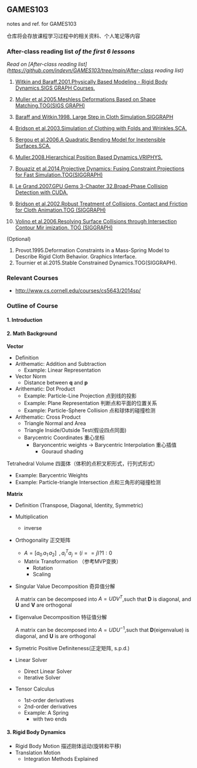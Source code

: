 ## GAMES103
notes and ref. for GAMES103

仓库将会存放课程学习过程中的相关资料、个人笔记等内容

### After-class reading list _of the first 6 lessons_

*Read on [After-class reading list](https://github.com/indevn/GAMES103/tree/main/After-class reading list)*

1. [Witkin and Baraff.2001.Physically Based Modeling - Rigid Body Dynamics.SIGS GRAPH Courses.](https://graphics.stanford.edu/courses/cs448b-00-winter/papers/phys_model.pdf)

2. [Muller et al.2005.Meshless Deformations Based on Shape Matching.TOG(SIGS GRAPH)](http://www.beosil.com/download/MeshlessDeformations_SIG05.pdf)

3. [Baraff and Witkin.1998. Large Step in Cloth Simulation.SIGGRAPH](https://www.ri.cmu.edu/pub_files/pub1/baraff_david_1998_1/baraff_david_1998_1.pdf)

4. [Bridson et al.2003.Simulation of Clothing with Folds and Wrinkles.SCA.](http://physbam.stanford.edu/~fedkiw/papers/stanford2003-06.pdf)
5. [Bergou et al.2006.A Quadratic Bending Model for lnextensible Surfaces.SCA.](https://cims.nyu.edu/gcl/papers/bergou2006qbm.pdf)
6. [Muller.2008.Hierarchical Position Based Dynamics.VRIPHYS.](https://matthias-research.github.io/pages/publications/hpbd.pdf)
7. [Bouaziz et al.2014.Projective Dynamics: Fusing Constraint Projections for Fast Simulation.TOG(SIGGRAPH)](https://www.cs.utah.edu/~ladislav/bouaziz14projective/bouaziz14projective.pdf)
8. [Le Grand.2007.GPU Gems 3-Chapter 32.Broad-Phase Collision Detection with CUDA.](https://developer.nvidia.com/gpugems/gpugems3/part-v-physics-simulation/chapter-32-broad-phase-collision-detection-cuda)
9. [Bridson et al.2002.Robust Treatment of Collisions, Contact and Friction for Cloth Animation.TOG (SIGGRAPH)](https://www.cs.ubc.ca/~rbridson/docs/cloth2002.pdf)
10. [Volino et al.2006.Resolving Surface Collisions through Intersection Contour Mir imization. TOG (SIGGRAPH)](http://citeseerx.ist.psu.edu/viewdoc/download?doi=10.1.1.92.863&rep=rep1&type=pdf)

(Optional)
1. Provot.1995.Deformation Constraints in a Mass-Spring Model to Describe Rigid Cloth Behavior. Graphics Interface.
2. Tournier et al.2015.Stable Constrained Dynamics.TOG(SIGGRAPH).
### Relevant Courses
- http://www.cs.cornell.edu/courses/cs5643/2014sp/



### Outline of Course

#### 1. Introduction

#### 2. Math Background

**Vector**

- Definition
- Arithematic: Addition and Subtraction
  - Example: Linear Representation
- Vector Norm
  - Distance between **q** and **p**
- Arithematic: Dot Product
  - Example: Particle-Line Projection 点到线的投影
  - Example: Plane Representation 判断点和平面的位置关系
  - Example: Particle-Sphere Collision 点和球体的碰撞检测
- Arithematic: Cross Product
  - Triangle Normal and Area
  - Triangle Inside/Outside Test(假设四点同面)
  - Barycentric Coordinates 重心坐标
    - Baryoncentric weights → Barycentric Interpolation 重心插值
      - Gouraud shading

Tetrahedral Volume 四面体（体积的点积叉积形式，行列式形式）

- Example: Barycentric Weights
- Example: Particle-triangle Intersection 点和三角形的碰撞检测

**Matrix**

- Definition (Transpose, Diagonal, Identity, Symmetric)

- Multiplication

  - inverse

- Orthogonality 正交矩阵

  - $A=[a_0\,a_1\,a_2]\;\;,a_i^Ta_j=(i==j)?1:0$
  - Matrix Transformation （参考MVP变换）
    - Rotation
    - Scaling

- Singular Value Decomposition 奇异值分解

  A matrix can be decomposed into $A=UDV^T$,such that **D** is diagonal, and **U** and **V** are orthogonal

- Eigenvalue Decomposition 特征值分解

  A matrix can be decomposed into $A=UDU^{-1}$,such that **D**(eigenvalue) is diagonal, and **U** is are orthogonal

- Symetric Positive Definiteness(正定矩阵, s.p.d.)

- Linear Solver

  - Direct Linear Solver
  - Iterative Solver

- Tensor Calculus

  - 1st-order derivatives
  - 2nd-order derivatives
  - Example: A Spring
    - with two ends

#### 3. Rigid Body Dynamics

- Rigid Body Motion 描述刚体运动(旋转和平移)
- Translation Motion
  - Integration Methods Explained
